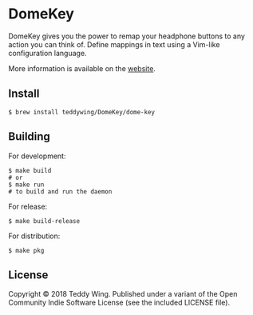 DomeKey
=======

DomeKey gives you the power to remap your headphone buttons to any action you
can think of. Define mappings in text using a Vim-like configuration language.

More information is available on the [website][1].


## Install

	$ brew install teddywing/DomeKey/dome-key


## Building
For development:

	$ make build
	# or
	$ make run
	# to build and run the daemon

For release:

	$ make build-release

For distribution:

	$ make pkg


## License
Copyright © 2018 Teddy Wing. Published under a variant of the Open Community
Indie Software License (see the included LICENSE file).


[1]: https://domekey.teddywing.com/
